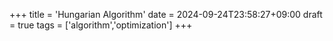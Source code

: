 +++
title = 'Hungarian Algorithm'
date = 2024-09-24T23:58:27+09:00
draft = true
tags = ['algorithm','optimization']
+++

# 